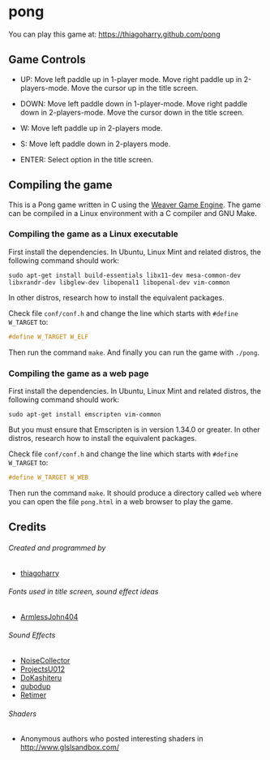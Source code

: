 # pong

You can play this game at: https://thiagoharry.github.com/pong

## Game Controls

* UP: Move left paddle up in 1-player mode. Move right paddle up in
  2-players-mode. Move the cursor up in the title screen.

* DOWN: Move left paddle down in 1-player-mode. Move right paddle down
  in 2-players-mode. Move the cursor down in the title screen.

* W: Move left paddle up in 2-players mode.

* S: Move left paddle down in 2-players mode.

* ENTER: Select option in the title screen.

## Compiling the game

This is a Pong game written in C using the [Weaver Game
Engine](https://thiagoharry.github.io/weaver/). The game can be
compiled in a Linux environment with a C compiler and GNU Make.

### Compiling the game as a Linux executable

First install the dependencies. In Ubuntu, Linux Mint and related
distros, the following command should work:

```
sudo apt-get install build-essentials libx11-dev mesa-common-dev libxrandr-dev libglew-dev libopenal1 libopenal-dev vim-common
```
In other distros, research how to install the equivalent packages.

Check file `conf/conf.h` and change the line which starts with
`#define W_TARGET` to:

```C
#define W_TARGET W_ELF
```

Then run the command `make`. And finally you can run the game with
`./pong`.

### Compiling the game as a web page

First install the dependencies. In Ubuntu, Linux Mint and related
distros, the following command should work:

```
sudo apt-get install emscripten vim-common
```

But you must ensure that Emscripten is in version 1.34.0 or
greater. In other distros, research how to install the equivalent
packages.

Check file `conf/conf.h` and change the line which starts with
`#define W_TARGET` to:

```C
#define W_TARGET W_WEB
```

Then run the command `make`. It should produce a directory called
`web` where you can open the file `pong.html` in a web browser to play
the game.

## Credits

###### Created and programmed by

* [thiagoharry](https://github.com/thiagoharry/)

###### Fonts used in title screen, sound effect ideas

* [ArmlessJohn404](https://github.com/ArmlessJohn/)

###### Sound Effects

* [NoiseCollector](http://freesound.org/people/NoiseCollector/)
* [ProjectsU012](http://freesound.org/people/ProjectsU012/)
* [DoKashiteru](https://opengameart.org/users/dokashiteru)
* [qubodup](https://opengameart.org/users/qubodup)
* [Retimer](https://opengameart.org/users/retimer)

###### Shaders

* Anonymous authors who posted interesting shaders in http://www.glslsandbox.com/
